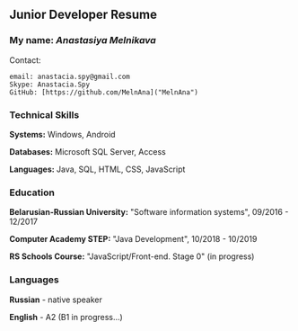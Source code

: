 ## Junior Developer Resume

### My name: _Anastasiya Melnikava_

Contact:

    email: anastacia.spy@gmail.com
    Skype: Anastacia.Spy
    GitHub: [https://github.com/MelnAna]("MelnAna")

### Technical Skills

**Systems:** Windows, Android

**Databases:** Microsoft SQL Server, Access

**Languages:** Java, SQL, HTML, CSS, JavaScript

### Education

**Belarusian-Russian University:** "Software information systems", 09/2016 - 12/2017

**Computer Academy STEP:** "Java Development", 10/2018 - 10/2019

**RS Schools Course:** "JavaScript/Front-end. Stage 0" (in progress)

### Languages

**Russian** - native speaker

**English** - A2 (B1 in progress…)
